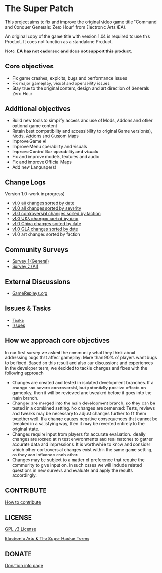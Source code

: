 # The Super Patch

This project aims to fix and improve the original video game title "Command and Conquer Generals: Zero Hour" from Electronic Arts (EA).

An original copy of the game title with version 1.04 is required to use this Product. It does not function as a standalone Product.

Note: **EA has not endorsed and does not support this product.**

## Core objectives

- Fix game crashes, exploits, bugs and performance issues
- Fix major gameplay, visual and operability issues
- Stay true to the original content, design and art direction of Generals Zero Hour

## Additional objectives

- Build new tools to simplify access and use of Mods, Addons and other optional game content
- Retain best compatibility and accessibility to original Game version(s), Mods, Addons and Custom Maps
- Improve Game AI
- Improve Menu operability and visuals
- Improve Control Bar operability and visuals
- Fix and improve models, textures and audio
- Fix and improve Official Maps
- Add new Language(s)

## Change Logs

Version 1.0 (work in progress)

- [v1.0 all changes sorted by date](Patch104pZH/ReleaseUnpacked/Changes/v1.0/AllSortedByDate.md)
- [v1.0 all changes sorted by severity](Patch104pZH/ReleaseUnpacked/Changes/v1.0/AllSortedBySeverity.md)
- [v1.0 controversial changes sorted by faction](Patch104pZH/ReleaseUnpacked/Changes/v1.0/ControversialOnlySortedByFaction.md)
- [v1.0 USA changes sorted by date](Patch104pZH/ReleaseUnpacked/Changes/v1.0/UsaOnlySortedByDate.md)
- [v1.0 China changes sorted by date](Patch104pZH/ReleaseUnpacked/Changes/v1.0/ChinaOnlySortedByDate.md)
- [v1.0 GLA changes sorted by date](Patch104pZH/ReleaseUnpacked/Changes/v1.0/GlaOnlySortedByDate.md)
- [v1.0 art changes sorted by faction](Patch104pZH/ReleaseUnpacked/Changes/v1.0/ArtOnlySortedByFaction.md)

## Community Surveys

- [Survey 1 (General)](https://bit.ly/zh_survey_1ben)
- [Survey 2 (AI)](https://bit.ly/zh_survey_2en)

## External Discussions

- [GameReplays.org](https://bit.ly/zhpatch)

## Issues & Tasks

- [Tasks](Patch104pZH/Design/Tasks)
- [Issues](https://github.com/TheSuperHackers/GeneralsGamePatch/issues)

## How we approach core objectives

In our first survey we asked the community what they think about addressing bugs that affect gameplay: More than 90% of players want bugs to be fixed. Based on this result and also our discussions and experiences in the developer team, we decided to tackle changes and fixes with the following approach:

- Changes are created and tested in isolated development branches. If a change has severe controversial, but potentially positive effects on gameplay, then it will be reviewed and tweaked before it goes into the main branch.
- Changes are merged into the main development branch, so they can be tested in a combined setting. No changes are cemented: Tests, reviews and tweaks may be necessary to adjust changes further to fit them together well. If a change causes negative consequences that cannot be tweaked in a satisfying way, then it may be reverted entirely to the original state.
- Changes require input from players for accurate evaluation. Ideally changes are looked at in test environments and real matches to gather accurate data and impressions. It is worthwhile to know and consider which other controversial changes exist within the same game setting, as they can influence each other.
- Changes may be subject to a matter of preference that require the community to give input on. In such cases we will include related questions in new surveys and evaluate and apply the results accordingly.

## CONTRIBUTE

[How to contribute](CONTRIBUTE.md)

## LICENSE

[GPL v3 License](LICENSE.txt)

[Electronic Arts & The Super Hacker Terms](TERMS.txt)

## DONATE

[Donation info page](DONATE.md)
